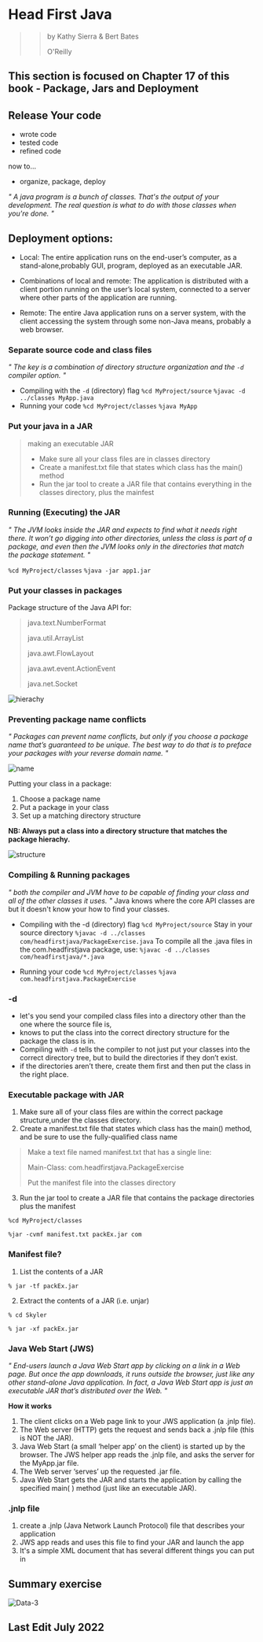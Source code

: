 # Head First Java 
>> by Kathy Sierra & Bert Bates 
>> 
>> O'Reilly


## This section is focused on Chapter 17 of this book - Package, Jars and Deployment 

## Release Your code 
- wrote code
- tested code
- refined code

now to... 
- organize, package, deploy

_" A java program is a bunch of classes. That's the output of your development. The real question is what to do with those classes when you're done. "_

## Deployment options: 
- Local: 
The entire application runs on the end-user’s computer, as a stand-alone,probably GUI, program, deployed as an executable JAR.

- Combinations of local and remote:
The application is distributed with a client portion running on the user’s local system, connected to a server where other parts of the application are running.

- Remote:
The entire Java application runs on a server system, with the client accessing the system through some non-Java means, probably a web browser.

### Separate source code and class files
_" The key is a combination of directory structure organization and the ```-d``` compiler option. "_

- Compiling with the ``-d`` (directory) flag
`` %cd MyProject/source ``
`` %javac -d ../classes MyApp.java ``
- Running your code 
`` %cd MyProject/classes ``
`` %java MyApp ``

### Put your java in a JAR 
> making an executable JAR 
> - Make sure all your class files are in classes directory 
> - Create a manifest.txt file that states which class has the main() method
> - Run the jar tool to create a JAR file that contains everything in the classes directory, plus the mainfest 

### Running (Executing) the JAR
_" The JVM looks inside the JAR and expects to find what it needs right there. It won’t go digging into other directories, unless the class is part of a package, and even then the JVM looks only in the directories that match the package statement. "_

`` %cd MyProject/classes ``
`` %java -jar app1.jar `` 

### Put your classes in packages
Package structure of the Java API for:
> java.text.NumberFormat
> 
> java.util.ArrayList
> 
> java.awt.FlowLayout
> 
> java.awt.event.ActionEvent
> 
> java.net.Socket
> 

![hierachy](https://user-images.githubusercontent.com/83961643/174780986-67b0e53b-edc5-4535-9724-e434be57e502.jpeg)


### Preventing package name conflicts 

_" Packages can prevent name conflicts, but only if you choose a package name that’s guaranteed to be unique. The best way to do that is to preface your packages with your reverse domain name. "_

![name](https://user-images.githubusercontent.com/83961643/174782237-b9af7e1c-f578-4e56-b18f-061f55e6d84e.jpeg)

Putting your class in a package:
1. Choose a package name
2. Put a package in your class
3. Set up a matching directory structure

**NB: Always put a class into a directory structure that matches the package hierachy.** 

![structure](https://user-images.githubusercontent.com/83961643/174783072-8953094c-cd81-4fca-abe7-2028b5cbd72b.jpeg)


### Compiling & Running packages 
_" both the compiler and JVM have to be capable of finding your class and all of the other classes it uses. "_
Java knows where the core API classes are but it doesn't know your how to find your classes. 

- Compiling with the -d (directory) flag
`` %cd MyProject/source `` Stay in your source directory 
`` %javac -d ../classes com/headfirstjava/PackageExercise.java `` 
To compile all the .java files in the com.headfirstjava package, use: `` %javac -d ../classes com/headfirstjava/*.java ``

- Running your code
`` %cd MyProject/classes ``
`` %java com.headfirstjava.PackageExercise `` 

### -d 
- let's you send your compiled class files into a directory other than the one where the source file is, 
- knows to put the class into the correct directory structure for the package the class is in.
- Compiling with `-d` tells the compiler to not just put your classes into the correct directory tree, but to build the directories if they don’t exist.
- if the directories aren’t there, create them first and then put the class in the right place.

### Executable package with JAR 
1. Make sure all of your class files are within the correct package structure,under the classes directory.
2. Create a manifest.txt file that states which class has the main() method, and be sure to use the fully-qualified class name

> Make a text file named manifest.txt that has a single line:
> 
> Main-Class: com.headfirstjava.PackageExercise
> 
> Put the manifest file into the classes directory

3. Run the jar tool to create a JAR file that contains the package directories plus the manifest

`%cd MyProject/classes`

`%jar -cvmf manifest.txt packEx.jar com`




### Manifest file? 
1. List the contents of a JAR

`% jar -tf packEx.jar`

2. Extract the contents of a JAR (i.e. unjar)

`% cd Skyler`

`% jar -xf packEx.jar`


### Java Web Start (JWS)
_" End-users launch a Java Web Start app by clicking on a link in a Web page. But once the app downloads, it runs outside the browser, just like any other stand-alone Java application. In fact, a Java Web Start app is just an executable JAR that’s distributed over the Web. "_

**How it works** 
1. The client clicks on a Web page link to your JWS application (a .jnlp file).
2. The Web server (HTTP) gets the request and sends back a .jnlp file (this is NOT the JAR).
3. Java Web Start (a small ‘helper app’ on the client) is started up by the browser. The JWS helper app reads the .jnlp file, and asks the server for the MyApp.jar file.
4. The Web server ‘serves’ up the requested .jar file.
5. Java Web Start gets the JAR and starts the application by calling the specified main( ) method (just like an executable JAR).


### .jnlp file 
1. create a .jnlp (Java Network Launch Protocol) file that describes your application
2. JWS app reads and uses this file to find your JAR and launch the app
3. It's a simple XML document that has several different things you can put in




## Summary exercise 
![Data-3](https://user-images.githubusercontent.com/83961643/174574989-69c5bb62-5ad2-43ef-b031-0a06cb2bd6a5.png)



## Last Edit July 2022

